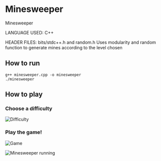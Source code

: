 # Minesweeper

Minesweeper

LANGUAGE USED: C++


HEADER FILES: bits/stdc++.h and random.h
Uses modularity and random function to generate mines according to the level chosen


## How to run

```
g++ minesweeper.cpp -o minesweeper
./minesweeper
```


## How to play

### Choose a difficulty

![Difficulty](screenshots/difficulty.png)

### Play the game!

![Game](screenshots/game.png)

![Minesweeper running](screenshots/minesweeper-running.gif)

